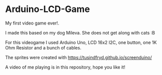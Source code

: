 # Arduino-LCD-Game
My first video game ever!.

I made this based on my dog Mileva. She does not get along with cats :B

For this videogame I used Arduino Uno, LCD 16x2 I2C, one button, one 1K Ohm Resistor and a bunch of cables.

The sprites were created with https://tusindfryd.github.io/screenduino/

A video of me playing is in this repository, hope you like it!
